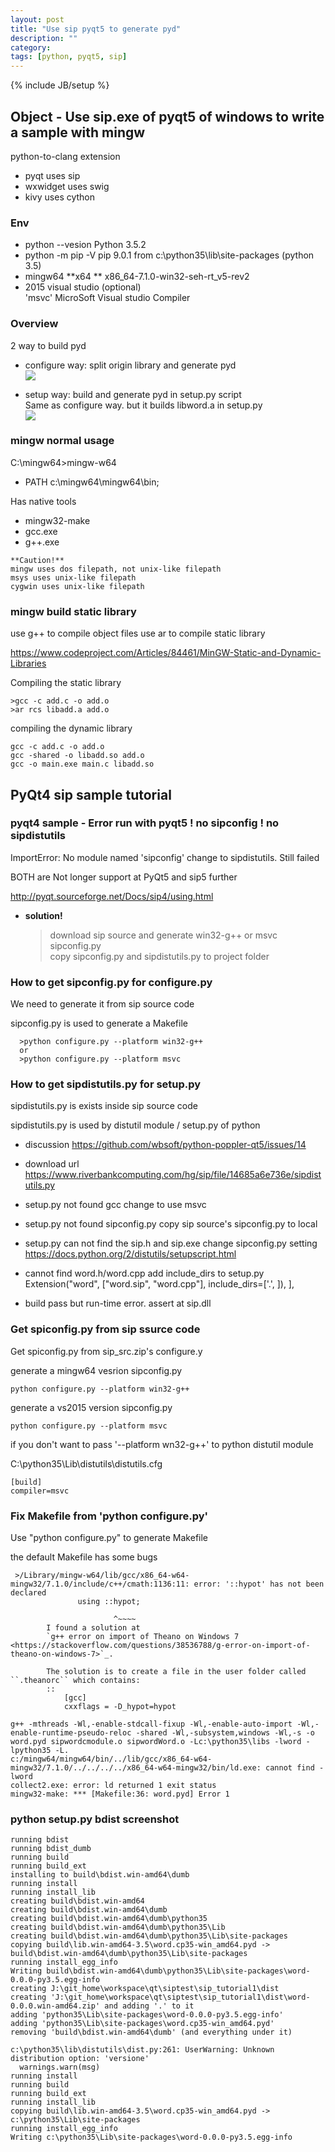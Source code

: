 ```yaml
---
layout: post
title: "Use sip pyqt5 to generate pyd"
description: ""
category: 
tags: [python, pyqt5, sip]
---
```

{% include JB/setup %}

## Object - Use sip.exe of pyqt5 of windows to write a sample with mingw 

python-to-clang extension
* pyqt uses sip
* wxwidget uses swig
* kivy uses cython

### Env
+ python --vesion
  Python 3.5.2
+ python -m pip -V
  pip 9.0.1 from c:\python35\lib\site-packages (python 3.5)
+ mingw64 **x64 **
  x86_64-7.1.0-win32-seh-rt_v5-rev2
+ 2015 visual studio (optional)  
  'msvc' MicroSoft Visual studio Compiler
  
### Overview

2 way to build pyd

+ configure way: split origin library and generate pyd<br/>
![](/assets/screenshot/sip_pyqt5_configure.png)

+ setup way: build and generate pyd in setup.py script<br/>
Same as configure way. but it builds libword.a in setup.py<br/>
![](/assets/screenshot/sip_pyqt5_setup.png)
  
### mingw normal usage

C:\mingw64>mingw-w64
+ PATH c:\mingw64\mingw64\bin;

Has native tools 
+ mingw32-make
+ gcc.exe
+ g++.exe

```
**Caution!**
mingw uses dos filepath, not unix-like filepath
msys uses unix-like filepath
cygwin uses unix-like filepath
```

### mingw build static library
use g++ to compile object files
use ar to compile static library

https://www.codeproject.com/Articles/84461/MinGW-Static-and-Dynamic-Libraries

Compiling the static library
```
>gcc -c add.c -o add.o
>ar rcs libadd.a add.o
```

compiling the dynamic library
```
gcc -c add.c -o add.o
gcc -shared -o libadd.so add.o
gcc -o main.exe main.c libadd.so
```
## PyQt4 sip sample tutorial

### pyqt4 sample - Error run with pyqt5 ! no sipconfig ! no sipdistutils

ImportError: No module named 'sipconfig'
change to sipdistutils. Still failed

BOTH are Not longer support at PyQt5 and sip5 further

http://pyqt.sourceforge.net/Docs/sip4/using.html

+ **solution!**<br/>
  > download sip source and generate win32-g++ or msvc sipconfig.py<br/>
  > copy sipconfig.py and sipdistutils.py to project folder<br/>
  
### How to get sipconfig.py for configure.py 

We need to generate it from sip source code

sipconfig.py is used to generate a Makefile

```
  >python configure.py --platform win32-g++
  or
  >python configure.py --platform msvc
```
  
### How to get sipdistutils.py for setup.py

sipdistutils.py is exists inside sip source code

sipdistutils.py is used by distutil module / setup.py of python

+ discussion
  https://github.com/wbsoft/python-poppler-qt5/issues/14
+ download url
  https://www.riverbankcomputing.com/hg/sip/file/14685a6e736e/sipdistutils.py

+ setup.py not found gcc
change to use msvc
+ setup.py not found sipconfig.py
copy sip source's sipconfig.py to local
+ setup.py can not find the sip.h and sip.exe
change sipconfig.py setting
https://docs.python.org/2/distutils/setupscript.html
+ cannot find word.h/word.cpp
add  include_dirs to setup.py
    Extension("word", ["word.sip", "word.cpp"], include_dirs=['.', ]),
    ],
+ build pass but run-time error. assert at sip.dll


### Get spiconfig.py from sip ssurce code

Get spiconfig.py from sip_src.zip's configure.y

generate a mingw64 vesrion sipconfig.py
```
python configure.py --platform win32-g++
```

generate a vs2015 version sipconfig.py
```
python configure.py --platform msvc
```

if you don't want to pass '--platform wn32-g++' to python distutil module

C:\python35\Lib\distutils\distutils.cfg
```
[build]
compiler=msvc
```

### Fix Makefile from 'python configure.py'

Use "python configure.py" to generate Makefile

the default Makefile has some bugs


```
 >/Library/mingw-w64/lib/gcc/x86_64-w64-mingw32/7.1.0/include/c++/cmath:1136:11: error: '::hypot' has not been declared
               using ::hypot;
        
                       ^~~~~
        I found a solution at
        `g++ error on import of Theano on Windows 7 <https://stackoverflow.com/questions/38536788/g-error-on-import-of-theano-on-windows-7>`_.

        The solution is to create a file in the user folder called ``.theanorc`` which contains:
        ::
            [gcc]
            cxxflags = -D_hypot=hypot
```        



```
g++ -mthreads -Wl,-enable-stdcall-fixup -Wl,-enable-auto-import -Wl,-enable-runtime-pseudo-reloc -shared -Wl,-subsystem,windows -Wl,-s -o word.pyd sipwordcmodule.o sipwordWord.o -Lc:\python35\libs -lword -lpython35 -L.
c:/mingw64/mingw64/bin/../lib/gcc/x86_64-w64-mingw32/7.1.0/../../../../x86_64-w64-mingw32/bin/ld.exe: cannot find -lword
collect2.exe: error: ld returned 1 exit status
mingw32-make: *** [Makefile:36: word.pyd] Error 1
```

### python setup.py bdist screenshot
```
running bdist
running bdist_dumb
running build
running build_ext
installing to build\bdist.win-amd64\dumb
running install
running install_lib
creating build\bdist.win-amd64
creating build\bdist.win-amd64\dumb
creating build\bdist.win-amd64\dumb\python35
creating build\bdist.win-amd64\dumb\python35\Lib
creating build\bdist.win-amd64\dumb\python35\Lib\site-packages
copying build\lib.win-amd64-3.5\word.cp35-win_amd64.pyd -> build\bdist.win-amd64\dumb\python35\Lib\site-packages
running install_egg_info
Writing build\bdist.win-amd64\dumb\python35\Lib\site-packages\word-0.0.0-py3.5.egg-info
creating J:\git_home\workspace\qt\siptest\sip_tutorial1\dist
creating 'J:\git_home\workspace\qt\siptest\sip_tutorial1\dist\word-0.0.0.win-amd64.zip' and adding '.' to it
adding 'python35\Lib\site-packages\word-0.0.0-py3.5.egg-info'
adding 'python35\Lib\site-packages\word.cp35-win_amd64.pyd'
removing 'build\bdist.win-amd64\dumb' (and everything under it)

c:\python35\lib\distutils\dist.py:261: UserWarning: Unknown distribution option: 'versione'
  warnings.warn(msg)
running install
running build
running build_ext
running install_lib
copying build\lib.win-amd64-3.5\word.cp35-win_amd64.pyd -> c:\python35\Lib\site-packages
running install_egg_info
Writing c:\python35\Lib\site-packages\word-0.0.0-py3.5.egg-info

```